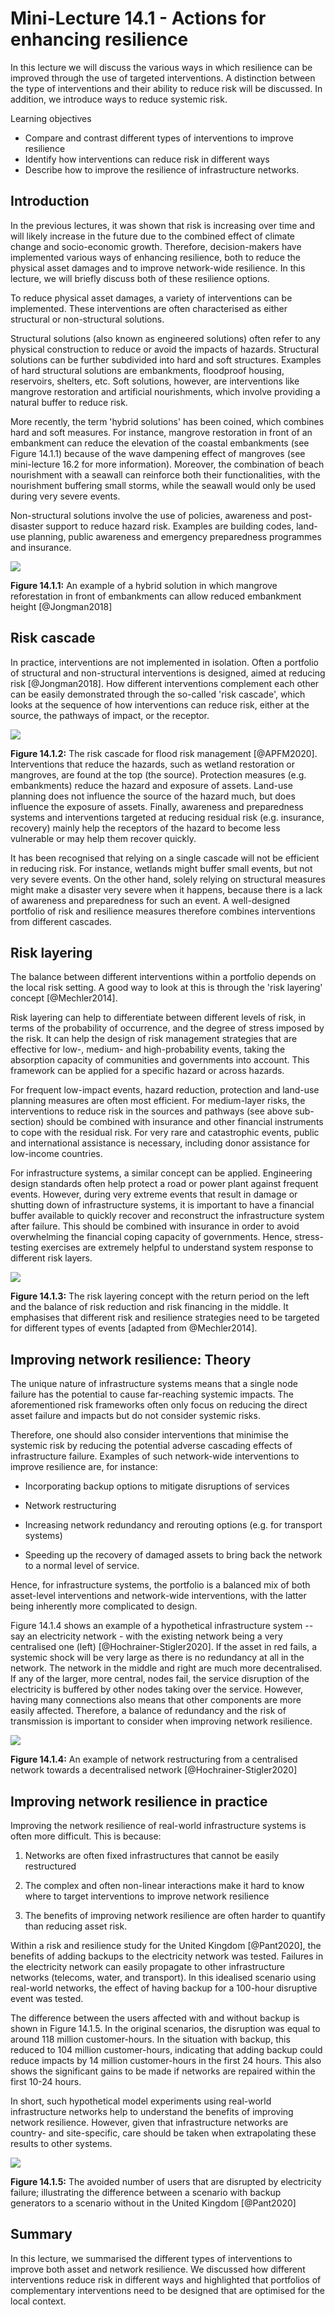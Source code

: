 # Mini-Lecture 14.1 - Actions for enhancing resilience

In this lecture we will discuss the various ways in which resilience can
be improved through the use of targeted interventions. A distinction
between the type of interventions and their ability to reduce risk will
be discussed. In addition, we introduce ways to reduce systemic risk.

Learning objectives

- Compare and contrast different types of interventions to improve
  resilience
- Identify how interventions can reduce risk in different ways
- Describe how to improve the resilience of infrastructure networks.

## Introduction

In the previous lectures, it was shown that risk is increasing over time
and will likely increase in the future due to the combined effect of
climate change and socio-economic growth. Therefore, decision-makers
have implemented various ways of enhancing resilience, both to reduce
the physical asset damages and to improve network-wide resilience. In
this lecture, we will briefly discuss both of these resilience options.

To reduce physical asset damages, a variety of interventions can be
implemented. These interventions are often characterised as either
structural or non-structural solutions.

Structural solutions (also known as engineered solutions) often refer to
any physical construction to reduce or avoid the impacts of hazards.
Structural solutions can be further subdivided into hard and soft
structures. Examples of hard structural solutions are embankments,
floodproof housing, reservoirs, shelters, etc. Soft solutions, however,
are interventions like mangrove restoration and artificial nourishments,
which involve providing a natural buffer to reduce risk.

More recently, the term 'hybrid solutions' has been coined, which
combines hard and soft measures. For instance, mangrove restoration in
front of an embankment can reduce the elevation of the coastal
embankments (see Figure 14.1.1) because of the wave dampening effect of
mangroves (see mini-lecture 16.2 for more information). Moreover, the
combination of beach nourishment with a seawall can reinforce both their
functionalities, with the nourishment buffering small storms, while the
seawall would only be used during very severe events.

Non-structural solutions involve the use of policies, awareness and
post-disaster support to reduce hazard risk. Examples are building
codes, land-use planning, public awareness and emergency preparedness
programmes and insurance.

![](assets/Figure_14.1.1.png)

**Figure 14.1.1:** An example of a hybrid solution in which mangrove
reforestation in front of embankments can allow reduced embankment
height [@Jongman2018]

## Risk cascade

In practice, interventions are not implemented in isolation. Often a
portfolio of structural and non-structural interventions is designed,
aimed at reducing risk [@Jongman2018]. How different interventions
complement each other can be easily demonstrated through the so-called
'risk cascade', which looks at the sequence of how interventions can
reduce risk, either at the source, the pathways of impact, or the
receptor.

![](assets/Figure_14.1.2.jpg)

**Figure 14.1.2:** The risk cascade for flood risk management
[@APFM2020]. Interventions that reduce the hazards, such as wetland
restoration or mangroves, are found at the top (the source). Protection
measures (e.g. embankments) reduce the hazard and exposure of assets.
Land-use planning does not influence the source of the hazard much, but
does influence the exposure of assets. Finally, awareness and
preparedness systems and interventions targeted at reducing residual
risk (e.g. insurance, recovery) mainly help the receptors of the hazard
to become less vulnerable or may help them recover quickly.

It has been recognised that relying on a single cascade will not be
efficient in reducing risk. For instance, wetlands might buffer small
events, but not very severe events. On the other hand, solely relying on
structural measures might make a disaster very severe when it happens,
because there is a lack of awareness and preparedness for such an event.
A well-designed portfolio of risk and resilience measures therefore
combines interventions from different cascades.

## Risk layering

The balance between different interventions within a portfolio depends
on the local risk setting. A good way to look at this is through the
'risk layering' concept [@Mechler2014].

Risk layering can help to differentiate between different levels of
risk, in terms of the probability of occurrence, and the degree of
stress imposed by the risk. It can help the design of risk management
strategies that are effective for low-, medium- and high-probability
events, taking the absorption capacity of communities and governments
into account. This framework can be applied for a specific hazard or
across hazards.

For frequent low-impact events, hazard reduction, protection and
land-use planning measures are often most efficient. For medium-layer
risks, the interventions to reduce risk in the sources and pathways (see
above sub-section) should be combined with insurance and other financial
instruments to cope with the residual risk. For very rare and
catastrophic events, public and international assistance is necessary,
including donor assistance for low-income countries.

For infrastructure systems, a similar concept can be applied.
Engineering design standards often help protect a road or power plant
against frequent events. However, during very extreme events that result
in damage or shutting down of infrastructure systems, it is important to
have a financial buffer available to quickly recover and reconstruct the
infrastructure system after failure. This should be combined with
insurance in order to avoid overwhelming the financial coping capacity
of governments. Hence, stress-testing exercises are extremely helpful to
understand system response to different risk layers.

![](assets/Figure_14.1.3.png)

**Figure 14.1.3:** The risk layering concept with the return period on
the left and the balance of risk reduction and risk financing in the
middle. It emphasises that different risk and resilience strategies need
to be targeted for different types of events [adapted from
@Mechler2014].

## Improving network resilience: Theory

The unique nature of infrastructure systems means that a single node
failure has the potential to cause far-reaching systemic impacts. The
aforementioned risk frameworks often only focus on reducing the direct
asset failure and impacts but do not consider systemic risks.

Therefore, one should also consider interventions that minimise the
systemic risk by reducing the potential adverse cascading effects of
infrastructure failure. Examples of such network-wide interventions to
improve resilience are, for instance:

- Incorporating backup options to mitigate disruptions of services

- Network restructuring

- Increasing network redundancy and rerouting options (e.g. for
  transport systems)

- Speeding up the recovery of damaged assets to bring back the network
  to a normal level of service.

Hence, for infrastructure systems, the portfolio is a balanced mix of
both asset-level interventions and network-wide interventions, with the
latter being inherently more complicated to design.

Figure 14.1.4 shows an example of a hypothetical infrastructure system
-- say an electricity network - with the existing network being a very
centralised one (left) [@Hochrainer-Stigler2020]. If the asset in red
fails, a systemic shock will be very large as there is no redundancy at
all in the network. The network in the middle and right are much more
decentralised. If any of the larger, more central, nodes fail, the
service disruption of the electricity is buffered by other nodes taking
over the service. However, having many connections also means that other
components are more easily affected. Therefore, a balance of redundancy
and the risk of transmission is important to consider when improving
network resilience.

![](assets/Figure_14.1.4.png)

**Figure 14.1.4:** An example of network restructuring from a
centralised network towards a decentralised network
[@Hochrainer-Stigler2020]

## Improving network resilience in practice

Improving the network resilience of real-world infrastructure systems is
often more difficult. This is because:

1.  Networks are often fixed infrastructures that cannot be easily
    restructured

2.  The complex and often non-linear interactions make it hard to know
    where to target interventions to improve network resilience

3.  The benefits of improving network resilience are often harder to
    quantify than reducing asset risk.

Within a risk and resilience study for the United Kingdom
[@Pant2020], the benefits of adding backups to the electricity
network was tested. Failures in the electricity network can easily
propagate to other infrastructure networks (telecoms, water, and
transport). In this idealised scenario using real-world networks, the
effect of having backup for a 100-hour disruptive event was tested.

The difference between the users affected with and without backup is
shown in Figure 14.1.5. In the original scenarios, the disruption was
equal to around 118 million customer-hours. In the situation with
backup, this reduced to 104 million customer-hours, indicating that
adding backup could reduce impacts by 14 million customer-hours in the
first 24 hours. This also shows the significant gains to be made if
networks are repaired within the first 10-24 hours.

In short, such hypothetical model experiments using real-world
infrastructure networks help to understand the benefits of improving
network resilience. However, given that infrastructure networks are
country- and site-specific, care should be taken when extrapolating
these results to other systems.

![](assets/Figure_14.1.5.png)

**Figure 14.1.5:** The avoided number of users that are disrupted by
electricity failure; illustrating the difference between a scenario with
backup generators to a scenario without in the United Kingdom
[@Pant2020]

## Summary

In this lecture, we summarised the different types of interventions to
improve both asset and network resilience. We discussed how different
interventions reduce risk in different ways and highlighted that
portfolios of complementary interventions need to be designed that are
optimised for the local context.
